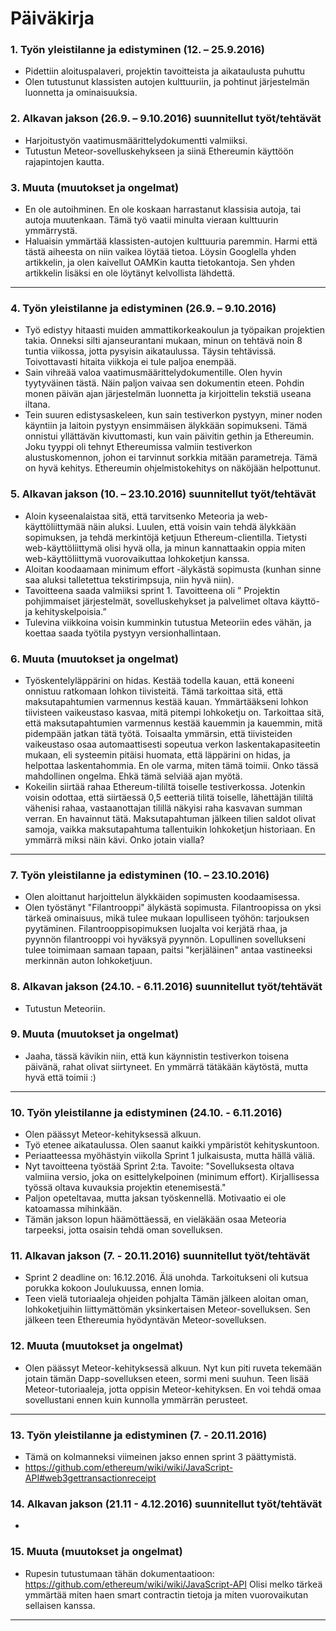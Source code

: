 # Päiväkirja

### 1.	Työn yleistilanne ja edistyminen (12. – 25.9.2016)

-	Pidettiin aloituspalaveri, projektin tavoitteista ja aikataulusta puhuttu
-	Olen tutustunut klassisten autojen kulttuuriin, ja pohtinut järjestelmän luonnetta ja ominaisuuksia.

### 2.	Alkavan jakson (26.9. – 9.10.2016) suunnitellut työt/tehtävät
-	Harjoitustyön vaatimusmäärittelydokumentti valmiiksi.
-	Tutustun Meteor-sovelluskehykseen ja siinä Ethereumin käyttöön rajapintojen kautta.

### 3.	Muuta (muutokset ja ongelmat)
-	En ole autoihminen. En ole koskaan harrastanut klassisia autoja, tai autoja muutenkaan. Tämä työ vaatii minulta vieraan kulttuurin ymmärrystä.
-	Haluaisin ymmärtää klassisten-autojen kulttuuria paremmin. Harmi että tästä aiheesta on niin vaikea löytää tietoa. Löysin Googlella yhden artikkelin, ja olen kaivellut OAMKin kautta tietokantoja. Sen yhden artikkelin lisäksi en ole löytänyt kelvollista lähdettä.

---

### 4.	Työn yleistilanne ja edistyminen (26.9. – 9.10.2016)
-	Työ edistyy hitaasti muiden ammattikorkeakoulun ja työpaikan projektien takia. Onneksi silti ajanseurantani mukaan, minun on tehtävä noin 8 tuntia viikossa, jotta pysyisin aikataulussa. Täysin tehtävissä. Toivottavasti hitaita viikkoja ei tule paljoa enempää.
-	Sain vihreää valoa vaatimusmäärittelydokumentille. Olen hyvin tyytyväinen tästä. Näin paljon vaivaa sen dokumentin eteen. Pohdin monen päivän ajan järjestelmän luonnetta ja kirjoittelin tekstiä useana iltana.
-	Tein suuren edistysaskeleen, kun sain testiverkon pystyyn, miner noden käyntiin ja laitoin pystyyn ensimmäisen älykkään sopimukseni. Tämä onnistui yllättävän kivuttomasti, kun vain päivitin gethin ja Ethereumin. Joku tyyppi oli tehnyt Ethereumissa valmiin testiverkon alustuskomennon, johon ei tarvinnut sorkkia mitään parametreja. Tämä on hyvä kehitys. Ethereumin ohjelmistokehitys on näköjään helpottunut.

### 5.	Alkavan jakson (10. – 23.10.2016) suunnitellut työt/tehtävät
-	Aloin kyseenalaistaa sitä, että tarvitsenko Meteoria ja web-käyttöliittymää näin aluksi. Luulen, että voisin vain tehdä älykkään sopimuksen, ja tehdä merkintöjä ketjuun Ethereum-clientilla. Tietysti web-käyttöliittymä olisi hyvä olla, ja minun kannattaakin oppia miten web-käyttöliittymä vuorovaikuttaa lohkoketjun kanssa.
-	Aloitan koodaamaan minimum effort -älykästä sopimusta (kunhan sinne saa aluksi talletettua tekstirimpsuja, niin hyvä niin).
-	Tavoitteena saada valmiiksi sprint 1. Tavoitteena oli ” Projektin pohjimmaiset järjestelmät, sovelluskehykset ja palvelimet oltava käyttö- ja kehityskelpoisia.”
-	Tulevina viikkoina voisin kumminkin tutustua Meteoriin edes vähän, ja koettaa saada työtila pystyyn versionhallintaan.

### 6.	Muuta (muutokset ja ongelmat)
-	Työskentelyläppärini on hidas. Kestää todella kauan, että koneeni onnistuu ratkomaan lohkon tiivisteitä. Tämä tarkoittaa sitä, että maksutapahtumien varmennus kestää kauan. Ymmärtääkseni lohkon tiivisteen vaikeustaso kasvaa, mitä pitempi lohkoketju on. Tarkoittaa sitä, että maksutapahtumien varmennus kestää kauemmin ja kauemmin, mitä pidempään jatkan tätä työtä. Toisaalta ymmärsin, että tiivisteiden vaikeustaso osaa automaattisesti sopeutua verkon laskentakapasiteetin mukaan, eli systeemin pitäisi huomata, että läppärini on hidas, ja helpottaa laskentahommia. En ole varma, miten tämä toimii. Onko tässä mahdollinen ongelma. Ehkä tämä selviää ajan myötä.
-   Kokeilin siirtää rahaa Ethereum-tililtä toiselle testiverkossa. Jotenkin voisin odottaa, että siirtäessä 0,5 eetteriä tilitä toiselle, lähettäjän tililtä vähenisi rahaa, vastaanottajan tilillä näkyisi raha kasvavan summan verran. En havainnut tätä. Maksutapahtuman jälkeen tilien saldot olivat samoja, vaikka maksutapahtuma tallentuikin lohkoketjun historiaan. En ymmärrä miksi näin kävi. Onko jotain vialla?

---

### 7.	Työn yleistilanne ja edistyminen (10. – 23.10.2016)
-	Olen aloittanut harjoittelun älykkäiden sopimusten koodaamisessa.
-   Olen työstänyt "Filantrooppi" älykästä sopimusta. Filantroopissa on yksi tärkeä ominaisuus, mikä tulee mukaan lopulliseen työhön: tarjouksen pyytäminen. Filantrooppisopimuksen luojalta voi kerjätä rhaa, ja pyynnön filantrooppi voi hyväksyä pyynnön. Lopullinen sovellukseni tulee toimimaan samaan tapaan, paitsi "kerjäläinen" antaa vastineeksi merkinnän auton lohkoketjuun.

### 8.	Alkavan jakson (24.10. - 6.11.2016) suunnitellut työt/tehtävät
-	Tutustun Meteoriin.

### 9.	Muuta (muutokset ja ongelmat)
-   Jaaha, tässä kävikin niin, että kun käynnistin testiverkon toisena päivänä, rahat olivat siirtyneet. En ymmärrä tätäkään käytöstä, mutta hyvä että toimii :)

---

### 10.	Työn yleistilanne ja edistyminen (24.10. - 6.11.2016)
-	Olen päässyt Meteor-kehityksessä alkuun.
-   Työ etenee aikataulussa. Olen saanut kaikki ympäristöt kehityskuntoon.
-   Periaatteessa myöhästyin viikolla Sprint 1 julkaisusta, mutta hällä väliä.
-   Nyt tavoitteena työstää Sprint 2:ta. Tavoite: "Sovelluksesta oltava valmiina versio, joka on esittelykelpoinen (minimum effort). Kirjallisessa työssä oltava kuvauksia projektin etenemisestä."
-	Paljon opeteltavaa, mutta jaksan työskennellä. Motivaatio ei ole katoamassa mihinkään.
-	Tämän jakson lopun häämöttäessä, en vieläkään osaa Meteoria tarpeeksi, jotta osaisin tehdä oman sovelluksen.

### 11.	Alkavan jakson (7. - 20.11.2016) suunnitellut työt/tehtävät
-	Sprint 2 deadline on: 16.12.2016. Älä unohda. Tarkoitukseni oli kutsua porukka kokoon Joulukuussa, ennen lomia.
-   Teen vielä tutoriaaleja ohjeiden pohjalta Tämän jälkeen aloitan oman, lohkoketjuihin liittymättömän yksinkertaisen Meteor-sovelluksen. Sen jälkeen teen Ethereumia hyödyntävän Meteor-sovelluksen.


### 12.	Muuta (muutokset ja ongelmat)
-   Olen päässyt Meteor-kehityksessä alkuun. Nyt kun piti ruveta tekemään jotain tämän Dapp-sovelluksen eteen, sormi meni suuhun. Teen lisää Meteor-tutoriaaleja, jotta oppisin Meteor-kehityksen. En voi tehdä omaa sovellustani ennen kuin kunnolla ymmärrän perusteet.

---

### 13.	Työn yleistilanne ja edistyminen (7. - 20.11.2016)
-	Tämä on kolmanneksi viimeinen jakso ennen sprint 3 päättymistä.
-	https://github.com/ethereum/wiki/wiki/JavaScript-API#web3gettransactionreceipt


### 14.	Alkavan jakson (21.11 - 4.12.2016) suunnitellut työt/tehtävät
-	

### 15.	Muuta (muutokset ja ongelmat)
-   Rupesin tutustumaan tähän dokumentaatioon: https://github.com/ethereum/wiki/wiki/JavaScript-API
Olisi melko tärkeä ymmärtää miten haen smart contractin tietoja ja miten vuorovaikutan sellaisen kanssa.

---